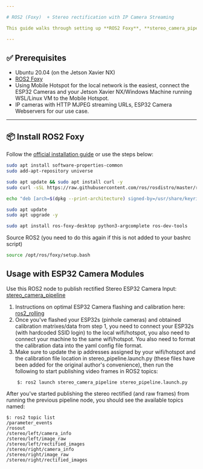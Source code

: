 ```yaml
---

# ROS2 (Foxy)  + Stereo rectification with IP Camera Streaming

This guide walks through setting up **ROS2 Foxy**, **stereo_camera_pipeline ROS2 Package**, and using **ESP32 cameras** for monocular and stereo SLAM.

---
```


## ✅ Prerequisites

* Ubuntu 20.04 (on the Jetson Xavier NX)
* [ROS2 Foxy](https://docs.ros.org/en/foxy/Installation/Ubuntu-Install-Debians.html)
* Using Mobile Hotspot for the local network is the easiest, connect the ESP32 Cameras and your Jetson Xavier NX/Windows Machine running WSL/Linux VM to the Mobile Hotspot. 
* IP cameras with HTTP MJPEG streaming URLs, ESP32 Camera Webservers for our use case.

---

## 📦 Install ROS2 Foxy

Follow the [official installation guide](https://docs.ros.org/en/foxy/Installation/Ubuntu-Install-Debians.html) or use the steps below:

```bash
sudo apt install software-properties-common
sudo add-apt-repository universe

sudo apt update && sudo apt install curl -y
sudo curl -sSL https://raw.githubusercontent.com/ros/rosdistro/master/ros.key -o /usr/share/keyrings/ros-archive-keyring.gpg

echo "deb [arch=$(dpkg --print-architecture) signed-by=/usr/share/keyrings/ros-archive-keyring.gpg] http://packages.ros.org/ros2/ubuntu $(. /etc/os-release && echo $UBUNTU_CODENAME) main" | sudo tee /etc/apt/sources.list.d/ros2.list > /dev/null

sudo apt update
sudo apt upgrade -y

sudo apt install ros-foxy-desktop python3-argcomplete ros-dev-tools
```

Source ROS2 (you need to do this again if this is not added to your bashrc script)

```bash
source /opt/ros/foxy/setup.bash
```

## Usage with ESP32 Camera Modules
Use this ROS2 node to publish rectified Stereo ESP32 Camera Input: [stereo_camera_pipeline](https://github.com/Shye0930/stereo_camera_pipeline)
1. Instructions on optimal ESP32 Camera flashing and calibration here: [ros2_rolling](https://github.com/NAIRBS/ORBSLAM3-Ubuntu-20.04/tree/main/ROS2%20Node%20Setup)
2. Once you've flashed your ESP32s (pinhole cameras) and obtained calibration matrixes/data from step 1, you need to connect your ESP32s (with hardcoded SSID login) to the local wifi/hotspot, you also need to connect your machine to the same wifi/hotspot. You also need to format the calibration data into the yaml config file format.
3. Make sure to update the ip addresses assigned by your wifi/hotspot and the calibration file location in stereo_pipeline.launch.py (these files have been added for the original author's convenience), then run the following to start publishing video frames in ROS2 topics:
```
    $: ros2 launch stereo_camera_pipeline stereo_pipeline.launch.py
```
After you've started publishing the stereo rectified (and raw frames) from running the previous pipeline node, you should see the available topics named:
```
$: ros2 topic list
/parameter_events
/rosout
/stereo/left/camera_info
/stereo/left/image_raw
/stereo/left/rectified_images
/stereo/right/camera_info
/stereo/right/image_raw
/stereo/right/rectified_images
```

